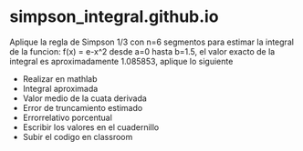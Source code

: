 # simpson_integral.github.io
Aplique la regla de Simpson 1/3 con n=6 segmentos para estimar la integral de la funcion: f(x) = e-x^2 desde a=0 hasta b=1.5, el valor exacto de la integral es aproximadamente 1.085853, aplique lo siguiente
- Realizar en mathlab
- Integral aproximada
- Valor medio de la cuata derivada
- Error de truncamiento estimado
- Errorrelativo porcentual
- Escribir los valores en el cuadernillo
- Subir el codigo en classroom
